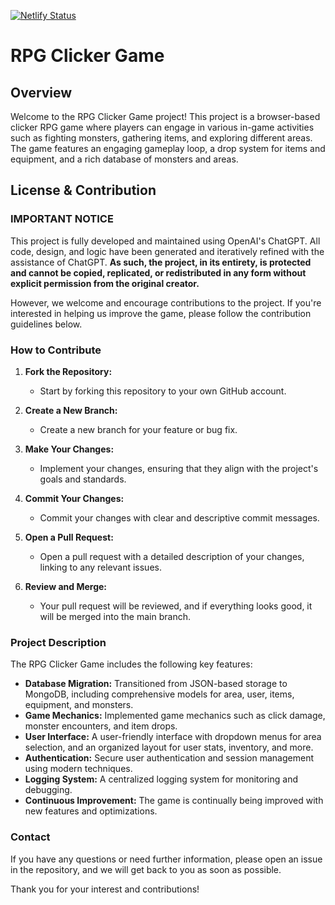 [![Netlify Status](https://api.netlify.com/api/v1/badges/71697bdc-92b8-447b-8873-67ba29ff119e/deploy-status)](https://app.netlify.com/sites/project-mmolrpg/deploys)

# RPG Clicker Game

## Overview

Welcome to the RPG Clicker Game project! This project is a browser-based clicker RPG game where players can engage in various in-game activities such as fighting monsters, gathering items, and exploring different areas. The game features an engaging gameplay loop, a drop system for items and equipment, and a rich database of monsters and areas.

## License & Contribution

### **IMPORTANT NOTICE**

This project is fully developed and maintained using OpenAI's ChatGPT. All code, design, and logic have been generated and iteratively refined with the assistance of ChatGPT. **As such, the project, in its entirety, is protected and cannot be copied, replicated, or redistributed in any form without explicit permission from the original creator.**

However, we welcome and encourage contributions to the project. If you're interested in helping us improve the game, please follow the contribution guidelines below.

### How to Contribute

1. **Fork the Repository:**

   - Start by forking this repository to your own GitHub account.

2. **Create a New Branch:**

   - Create a new branch for your feature or bug fix.

3. **Make Your Changes:**

   - Implement your changes, ensuring that they align with the project's goals and standards.

4. **Commit Your Changes:**

   - Commit your changes with clear and descriptive commit messages.

5. **Open a Pull Request:**

   - Open a pull request with a detailed description of your changes, linking to any relevant issues.

6. **Review and Merge:**
   - Your pull request will be reviewed, and if everything looks good, it will be merged into the main branch.

### Project Description

The RPG Clicker Game includes the following key features:

- **Database Migration:** Transitioned from JSON-based storage to MongoDB, including comprehensive models for area, user, items, equipment, and monsters.
- **Game Mechanics:** Implemented game mechanics such as click damage, monster encounters, and item drops.
- **User Interface:** A user-friendly interface with dropdown menus for area selection, and an organized layout for user stats, inventory, and more.
- **Authentication:** Secure user authentication and session management using modern techniques.
- **Logging System:** A centralized logging system for monitoring and debugging.
- **Continuous Improvement:** The game is continually being improved with new features and optimizations.

### Contact

If you have any questions or need further information, please open an issue in the repository, and we will get back to you as soon as possible.

Thank you for your interest and contributions!
